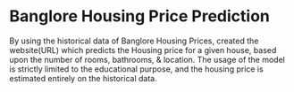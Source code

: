 # Banglore Housing Price Prediction
 By using the historical data of Banglore Housing Prices, created the website(URL) which predicts the Housing price for a given house, based upon the number of rooms, bathrooms, & location. The usage of the model is strictly limited to the educational purpose, and the housing price is estimated entirely on the historical data.
